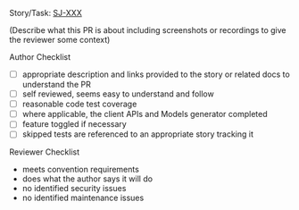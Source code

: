 Story/Task: [SJ-XXX](https://toitutewhenua.atlassian.net/browse/SJ-XXX)

(Describe what this PR is about including screenshots or recordings to give the reviewer some context)

Author Checklist

- [ ] appropriate description and links provided to the story or related docs to understand the PR
- [ ] self reviewed, seems easy to understand and follow
- [ ] reasonable code test coverage
- [ ] where applicable, the client APIs and Models generator completed
- [ ] feature toggled if necessary
- [ ] skipped tests are referenced to an appropriate story tracking it

Reviewer Checklist

- meets convention requirements
- does what the author says it will do
- no identified security issues
- no identified maintenance issues
